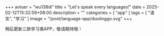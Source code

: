 +++
avtuer = "wu138di"
title = "Let's speak every languages!"
date = 2025-02-12T15:32:59+08:00
description = ""
categories = [
    "app"
]
tags = [
    "语言",
    "学习"
]
image = "/post/language-app/duolinggo.svg" 
+++


稍后更新三款学习类APP，敬请期待哦！